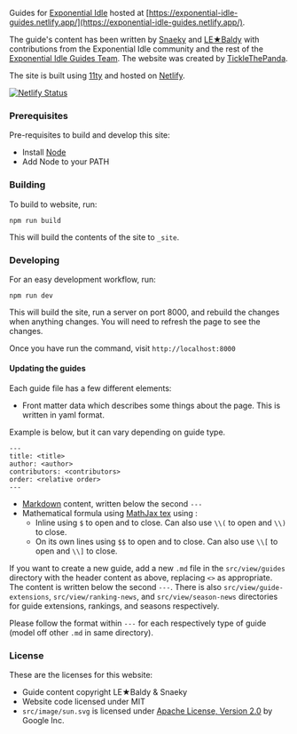 Guides for [Exponential Idle](https://conicgames.github.io/exponentialidle/)
hosted at [https://exponential-idle-guides.netlify.app/](https://exponential-idle-guides.netlify.app/).

The guide's content has been written by [Snaeky](https://github.com/Snaeks) and [LE★Baldy](https://github.com/LEBaldy) with
contributions from the Exponential Idle community and the rest of the [Exponential Idle Guides Team](https://github.com/orgs/exponential-idle-guides/people).
The website was created by [TickleThePanda](https://ticklethepanda.dev).

The site is built using [11ty](https://www.11ty.dev) and hosted on
[Netlify](https://www.netlify.com/).

[![Netlify Status](https://api.netlify.com/api/v1/badges/fb7747da-e60f-4e04-b0da-dcd4eb597e08/deploy-status)](https://app.netlify.com/sites/exponential-idle-guides/deploys)

### Prerequisites

Pre-requisites to build and develop this site:

- Install [Node](https://nodejs.org/en/)
- Add Node to your PATH

### Building

To build to website, run:

```text
npm run build
```

This will build the contents of the site to `_site`.

### Developing

For an easy development workflow, run:

```text
npm run dev
```

This will build the site, run a server on port 8000, and rebuild the
changes when anything changes. You will need to refresh the page to see
the changes.

Once you have run the command, visit `http://localhost:8000`

#### Updating the guides

Each guide file has a few different elements:

- Front matter data which describes some things about the page. This is
  written in yaml format.

Example is below, but it can vary depending on guide type.

```text
---
title: <title>
author: <author>
contributors: <contributors>
order: <relative order>
---
```
  
- [Markdown](https://daringfireball.net/projects/markdown/) content,
  written below the second `---`
- Mathematical formula using [MathJax tex](https://docs.mathjax.org/en/latest/index.html) using :
  - Inline using `$` to open and to close. Can also use `\\(` to open and `\\)` to close.
  - On its own lines using `$$` to open and to close. Can also use `\\[` to open and `\\]` to close.

If you want to create a new guide, add a new `.md` file in the
`src/view/guides` directory with the header content as above, replacing
`<>` as appropriate. The content is written below the second `---`.
There is also `src/view/guide-extensions`, `src/view/ranking-news`, and `src/view/season-news`
directories for guide extensions, rankings, and seasons respectively.

Please follow the format within `---` for each respectively type of guide
(model off other `.md` in same directory).

### License

These are the licenses for this website:

- Guide content copyright LE★Baldy & Snaeky
- Website code licensed under MIT
- `src/image/sun.svg` is licensed under [Apache License, Version 2.0](https://www.apache.org/licenses/LICENSE-2.0) by Google Inc.
